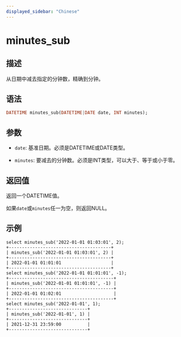 ```yaml
---
displayed_sidebar: "Chinese"
---
```


# minutes_sub

## 描述

从日期中减去指定的分钟数，精确到分钟。

## 语法

```Haskell
DATETIME minutes_sub(DATETIME|DATE date, INT minutes);
```

## 参数

- `date`: 基准日期。必须是DATETIME或DATE类型。

- `minutes`: 要减去的分钟数。必须是INT类型，可以大于、等于或小于零。

## 返回值

返回一个DATETIME值。

如果`date`或`minutes`任一为空，则返回NULL。

## 示例

```Plain Text
select minutes_sub('2022-01-01 01:03:01', 2);
+---------------------------------------+
| minutes_sub('2022-01-01 01:03:01', 2) |
+---------------------------------------+
| 2022-01-01 01:01:01                   |
+---------------------------------------+
select minutes_sub('2022-01-01 01:01:01', -1);
+----------------------------------------+
| minutes_sub('2022-01-01 01:01:01', -1) |
+----------------------------------------+
| 2022-01-01 01:02:01                    |
+----------------------------------------+
select minutes_sub('2022-01-01', 1);
+------------------------------+
| minutes_sub('2022-01-01', 1) |
+------------------------------+
| 2021-12-31 23:59:00          |
+------------------------------+
```